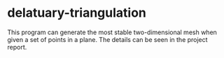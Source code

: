 # delatuary-triangulation
This program can generate the most stable two-dimensional mesh when given a set of points in a plane. The details can be seen in the project report.

